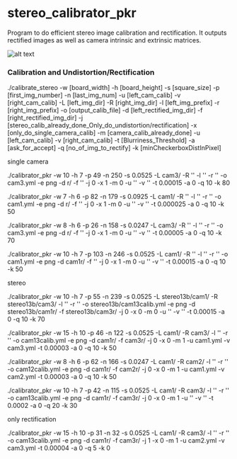 # stereo_calibrator_pkr

Program to do efficient stereo image calibration and rectification. It outputs rectified images as well as camera intrinsic and extrinsic matrices.

![alt text](https://github.com/pk17r/pose_estimation/blob/master/info/Slide17.PNG)


### Calibration and Undistortion/Rectification

./calibrate_stereo -w [board_width] -h [board_height] -s [square_size] -p [first_img_number] -n [last_img_num] -u [left_cam_calib] -v [right_cam_calib] -L [left_img_dir] -R [right_img_dir] -l [left_img_prefix] -r [right_img_prefix] -o [output_calib_file] -d [left_rectified_img_dir] -f [right_rectified_img_dir] -j [stereo_calib_already_done_Only_do_undistortion/rectification] -x [only_do_single_camera_calib] -m [camera_calib_already_done] -u [left_cam_calib] -v [right_cam_calib] -t [Blurriness_Threshold] -a [ask_for_accept] -q [no_of_img_to_rectify] -k [minCheckerboxDistInPixel]


single camera

./calibrator_pkr -w 10 -h 7 -p 49 -n 250 -s 0.0525 -L cam3/ -R '' -l '' -r '' -o cam3.yml -e png -d r/ -f '' -j 0 -x 1 -m 0 -u '' -v '' -t 0.00015 -a 0 -q 10 -k 80

./calibrator_pkr -w 7 -h 6 -p 82 -n 179 -s 0.0925 -L cam1/ -R '' -l '' -r '' -o cam1.yml -e png -d r/ -f '' -j 0 -x 1 -m 0 -u '' -v '' -t 0.000025 -a 0 -q 10 -k 50

./calibrator_pkr -w 8 -h 6 -p 26 -n 158 -s 0.0247 -L cam3/ -R '' -l '' -r '' -o cam3.yml -e png -d r/ -f '' -j 0 -x 1 -m 0 -u '' -v '' -t 0.00005 -a 0 -q 10 -k 70

./calibrator_pkr -w 10 -h 7 -p 103 -n 246 -s 0.0525 -L cam1/ -R '' -l '' -r '' -o cam1.yml -e png -d cam1r/ -f '' -j 0 -x 1 -m 0 -u '' -v '' -t 0.00015 -a 0 -q 10 -k 50


stereo

./calibrator_pkr -w 10 -h 7 -p 55 -n 239 -s 0.0525 -L stereo13b/cam1/ -R stereo13b/cam3/ -l '' -r '' -o stereo13b/cam13calib.yml -e png -d stereo13b/cam1r/ -f stereo13b/cam3r/ -j 0 -x 0 -m 0 -u '' -v '' -t 0.00015 -a 0 -q 10 -k 70

./calibrator_pkr -w 15 -h 10 -p 46 -n 122 -s 0.0525 -L cam1/ -R cam3/ -l '' -r '' -o cam13calib.yml -e png -d cam1r/ -f cam3r/ -j 0 -x 0 -m 1 -u cam1.yml -v cam3.yml -t 0.00003 -a 0 -q 10 -k 50

./calibrator_pkr -w 8 -h 6 -p 62 -n 166 -s 0.0247 -L cam1/ -R cam2/ -l '' -r '' -o cam12calib.yml -e png -d cam1r/ -f cam2r/ -j 0 -x 0 -m 1 -u cam1.yml -v cam2.yml -t 0.00003 -a 0 -q 10 -k 50

./calibrator_pkr -w 10 -h 7 -p 42 -n 115 -s 0.0525 -L cam1/ -R cam3/ -l '' -r '' -o cam13calib.yml -e png -d cam1r/ -f cam3r/ -j 0 -x 0 -m 1 -u '' -v '' -t 0.0002 -a 0 -q 20 -k 30


only rectification

./calibrator_pkr -w 15 -h 10 -p 31 -n 32 -s 0.0525 -L cam1/ -R cam3/ -l '' -r '' -o cam13calib.yml -e png -d cam1r/ -f cam3r/ -j 1 -x 0 -m 1 -u cam2.yml -v cam3.yml -t 0.00004 -a 0 -q 5 -k 0




